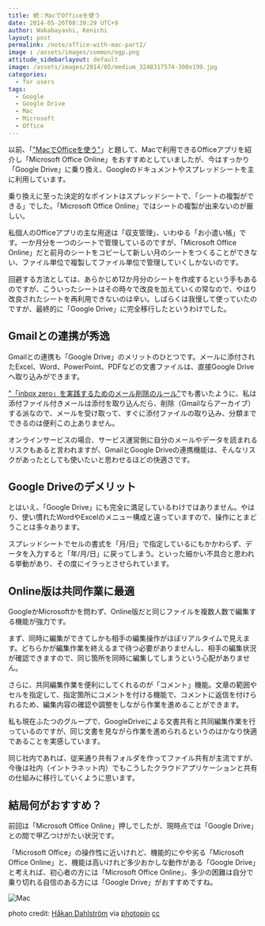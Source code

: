 ```yaml
---
title: 続：MacでOfficeを使う
date: 2014-05-26T08:39:29 UTC+9
author: Wakabayashi, Kenichi
layout: post
permalink: /note/office-with-mac-part2/
image : /assets/images/common/ogp.png
attitude_sidebarlayout: default
image: /assets/images/2014/05/medium_3248317574-300x199.jpg
categories:
  - for users
tags:
  - Google
  - Google Drive
  - Mac
  - Microsoft
  - Office
---
```

以前、「["MacでOfficeを使う"](/office-with-mac/)」と題して、Macで利用できるOfficeアプリを紹介し「Microsoft Office Online」をおすすめとしていましたが、今はすっかり「Google Drive」に乗り換え、Googleのドキュメントやスプレッドシートを主に利用しています。

乗り換えに至った決定的なポイントはスプレッドシートで、「シートの複製ができる」でした。「Microsoft Office Online」ではシートの複製が出来ないのが厳しい。

私個人のOfficeアプリの主な用途は「収支管理」、いわゆる「お小遣い帳」です。一か月分を一つのシートで管理しているのですが、「Microsoft Office Online」だと前月のシートをコピーして新しい月のシートをつくることができない、ファイル単位で複製してファイル単位で管理していくしかないのです。

回避する方法としては、あらかじめ12か月分のシートを作成するという手もあるのですが、こういったシートはその時々で改良を加えていくの常なので、やはり改良されたシートを再利用できないのは辛い。しばらくは我慢して使っていたのですが、最終的に「Google Drive」に完全移行したというわけでした。


## Gmailとの連携が秀逸
Gmailとの連携も「Google Drive」のメリットのひとつです。メールに添付されたExcel、Word、PowerPoint、PDFなどの文書ファイルは、直接Google Driveへ取り込みができます。

["「inbox zero」を実践するためのメール削除のルール"](/inbox-zero-management/)でも書いたように、私は添付ファイル付きメールは添付を取り込んだら、削除（Gmailならアーカイブ）する派なので、メールを受け取って、すぐに添付ファイルの取り込み、分類までできるのは便利この上ありません。


オンラインサービスの場合、サービス運営側に自分のメールやデータを読まれるリスクもあると言われますが、GmailとGoogle Driveの連携機能は、そんなリスクがあったとしても使いたいと思わせるほどの快適さです。


## Google Driveのデメリット
とはいえ、「Google Drive」にも完全に満足しているわけではありません。やはり、使い慣れたWordやExcelのメニュー構成と違っていますので、操作にとまどうことは多々あります。

スプレッドシートでセルの書式を「月/日」で指定しているにもかかわらず、データを入力すると「年/月/日」に戻ってしまう。といった細かい不具合と思われる挙動があり、その度にイラっとさせられています。


## Online版は共同作業に最適
GoogleかMicrosoftかを問わず、Online版だと同じファイルを複数人数で編集する機能が強力です。

まず、同時に編集ができてしかも相手の編集操作がほぼリアルタイムで見えます。どちらかが編集作業を終えるまで待つ必要がありませんし、相手の編集状況が確認できますので、同じ箇所を同時に編集してしまうという心配がありません。

さらに、共同編集作業を便利にしてくれるのが「コメント」機能。文章の範囲やセルを指定して、指定箇所にコメントを付ける機能で、コメントに返信を付けられるため、編集内容の確認や調整をしながら作業を進めることができます。

私も現在ふたつのグループで、GoogleDriveによる文書共有と共同編集作業を行っているのですが、同じ文書を見ながら作業を進められるというのはかなり快適であることを実感しています。

同じ社内であれば、従来通り共有フォルダを作ってファイル共有が主流ですが、今後は社内（イントラネット内）でもこうしたクラウドアプリケーションと共有の仕組みに移行していくように思います。

## 結局何がおすすめ？
前回は「Microsoft Office Online」押しでしたが、現時点では「Google Drive」との間で甲乙つけがたい状況です。

「Microsoft Office」の操作性に近いけれど、機能的にやや劣る「Microsoft Office Online」と、機能は高いけれど多少おかしな動作がある「Google Drive」と考えれば、初心者の方には「Microsoft Office Online」、多少の困難は自分で乗り切れる自信のある方には「Google Drive」がおすすめですね。

![Mac](/assets/images/2014/05/medium_3248317574-300x199.jpg)

photo credit: [Håkan Dahlström](http://www.flickr.com/photos/dahlstroms/3248317574/) via [photopin](http://photopin.com) [cc](http://creativecommons.org/licenses/by/2.0/)
